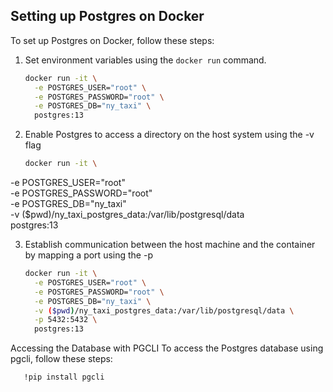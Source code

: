 ## Setting up Postgres on Docker

To set up Postgres on Docker, follow these steps:

1. Set environment variables using the `docker run` command.
   ```bash
   docker run -it \
     -e POSTGRES_USER="root" \
     -e POSTGRES_PASSWORD="root" \
     -e POSTGRES_DB="ny_taxi" \
     postgres:13
2. Enable Postgres to access a directory on the host system using the -v flag
   ```bash
   docker run -it \
  -e POSTGRES_USER="root" \
  -e POSTGRES_PASSWORD="root" \
  -e POSTGRES_DB="ny_taxi" \
  -v ($pwd)/ny_taxi_postgres_data:/var/lib/postgresql/data \
  postgres:13

3. Establish communication between the host machine and the container by mapping a port using the -p
   ```bash
   docker run -it \
     -e POSTGRES_USER="root" \
     -e POSTGRES_PASSWORD="root" \
     -e POSTGRES_DB="ny_taxi" \
     -v ($pwd)/ny_taxi_postgres_data:/var/lib/postgresql/data \
     -p 5432:5432 \
     postgres:13

Accessing the Database with PGCLI
To access the Postgres database using pgcli, follow these steps:
```bash
   !pip install pgcli



